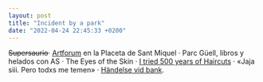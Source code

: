```yaml
---
layout: post
title: "Incident by a park"
date: "2022-04-24 22:45:33 +0200"
---
```


~~Supersaurio~~· [Artforum](https://blatt-rios.com.ar/libros/artforum-2da-edicion-cesar-aira) en la Placeta de Sant Miquel · Parc Güell, libros y helados con AS · The Eyes of the Skin · [I tried 500 years of Haircuts](https://www.youtube.com/watch?v=Wao0_uB4Zw4) · «Jaja siii. Pero todxs me temen» · [Händelse vid bank](https://letterboxd.com/javier/film/incident-by-a-bank).
